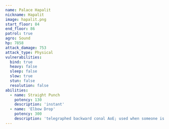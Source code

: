 ```yaml
---
name: Palace Hapalit
nickname: Hapalit
image: hapalit.png
start_floor: 84
end_floor: 86
patrol: true
agro: Sound
hp: 7858
attack_damage: 753
attack_type: Physical
vulnerabilities:
  bind: true
  heavy: false
  sleep: false
  slow: true
  stun: false
  resolution: false
abilities:
  - name: Straight Punch
    potency: 130
    description: 'instant'
  - name: 'Elbow Drop'
    potency: 300
    description: 'telegraphed backward conal AoE; used when someone is behind'
---
```

